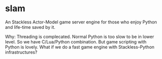 # slam
An Stackless Actor-Model game server engine for those who enjoy Python and life-time saved by it.

Why:
  Threading is complecated.
  Normal Python is too slow to be in lower level. So we have C/Lua/Python combination.
  But game scripting with Python is lovely.
  What if we do a fast game engine with Stackless-Python infrastructures?
  
